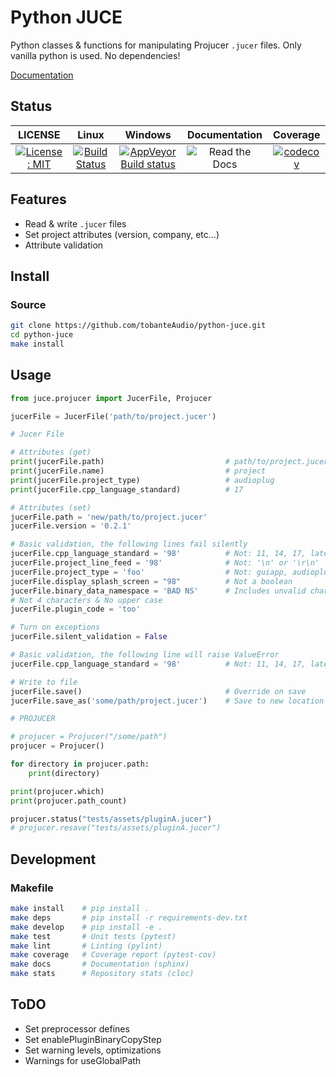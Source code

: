 # Python JUCE

Python classes & functions for manipulating Projucer `.jucer` files. Only vanilla python is used. No dependencies!

[Documentation](https://python-juce.readthedocs.io/en/latest)

## Status

|                                                   LICENSE                                                   |                                                             Linux                                                             |                                                                        Windows                                                                        |                            Documentation                             |                                                                  Coverage                                                                  |
| :---------------------------------------------------------------------------------------------------------: | :---------------------------------------------------------------------------------------------------------------------------: | :---------------------------------------------------------------------------------------------------------------------------------------------------: | :------------------------------------------------------------------: | :----------------------------------------------------------------------------------------------------------------------------------------: |
| [![License: MIT](https://img.shields.io/badge/License-MIT-yellow.svg)](https://opensource.org/licenses/MIT) | [![Build Status](https://travis-ci.org/tobanteAudio/modEQ.svg?branch=master)](https://travis-ci.org/tobanteAudio/python-juce) | [![AppVeyor Build status](https://img.shields.io/appveyor/ci/tobanteAudio/python-juce.svg)](https://ci.appveyor.com/project/tobanteAudio/python-juce) | ![Read the Docs](https://img.shields.io/readthedocs/python-juce.svg) | [![codecov](https://codecov.io/gh/tobanteAudio/python-juce/branch/master/graph/badge.svg)](https://codecov.io/gh/tobanteAudio/python-juce) |

## Features

- Read & write `.jucer` files
- Set project attributes (version, company, etc...)
- Attribute validation

## Install

### Source

```sh
git clone https://github.com/tobanteAudio/python-juce.git
cd python-juce
make install
```

## Usage

```python
from juce.projucer import JucerFile, Projucer

jucerFile = JucerFile('path/to/project.jucer')

# Jucer File

# Attributes (get)
print(jucerFile.path)                           # path/to/project.jucer
print(jucerFile.name)                           # project
print(jucerFile.project_type)                   # audioplug
print(jucerFile.cpp_language_standard)          # 17

# Attributes (set)
jucerFile.path = 'new/path/to/project.jucer'
jucerFile.version = '0.2.1'

# Basic validation, the following lines fail silently
jucerFile.cpp_language_standard = '98'          # Not: 11, 14, 17, latest
jucerFile.project_line_feed = '98'              # Not: '\n' or '\r\n'
jucerFile.project_type = 'foo'                  # Not: guiapp, audioplug, etc...
jucerFile.display_splash_screen = "98"          # Not a boolean
jucerFile.binary_data_namespace = 'BAD NS'      # Includes unvalid char (space)
# Not 4 characters & No upper case
jucerFile.plugin_code = 'too'

# Turn on exceptions
jucerFile.silent_validation = False

# Basic validation, the following line will raise ValueError
jucerFile.cpp_language_standard = '98'          # Not: 11, 14, 17, latest

# Write to file
jucerFile.save()                                # Override on save
jucerFile.save_as('some/path/project.jucer')    # Save to new location

# PROJUCER

# projucer = Projucer("/some/path")
projucer = Projucer()

for directory in projucer.path:
    print(directory)

print(projucer.which)
print(projucer.path_count)

projucer.status("tests/assets/pluginA.jucer")
# projucer.resave("tests/assets/pluginA.jucer")
```

## Development

### Makefile

```sh
make install    # pip install .
make deps       # pip install -r requirements-dev.txt
make develop    # pip install -e .
make test       # Unit tests (pytest)
make lint       # Linting (pylint)
make coverage   # Coverage report (pytest-cov)
make docs       # Documentation (sphinx)
make stats      # Repository stats (cloc)
```

## ToDO

- Set preprocessor defines
- Set enablePluginBinaryCopyStep
- Set warning levels, optimizations
- Warnings for useGlobalPath
